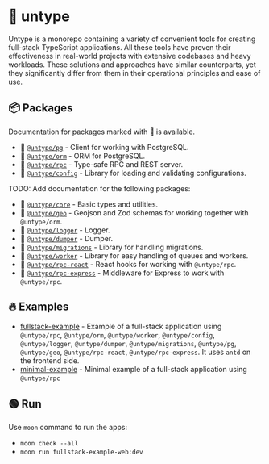 # 🚀 untype

Untype is a monorepo containing a variety of convenient tools for creating full-stack TypeScript applications. All these tools have proven their effectiveness in real-world projects with extensive codebases and heavy workloads. These solutions and approaches have similar counterparts, yet they significantly differ from them in their operational principles and ease of use.

## 📦 Packages

Documentation for packages marked with 📖 is available.

-   📖 [`@untype/pg`](./packages/pg/README.md) - Client for working with PostgreSQL.
-   📖 [`@untype/orm`](./packages/orm/README.md) - ORM for PostgreSQL.
-   📖 [`@untype/rpc`](./packages/rpc/README.md) - Type-safe RPC and REST server.
-   📖 [`@untype/config`](./packages/config/README.md) - Library for loading and validating configurations.

TODO: Add documentation for the following packages:

-   🔴 [`@untype/core`](./packages/core/README.md) - Basic types and utilities.
-   🔴 [`@untype/geo`](./packages/geo/README.md) - Geojson and Zod schemas for working together with `@untype/orm`.
-   🔴 [`@untype/logger`](./packages/logger/README.md) - Logger.
-   🔴 [`@untype/dumper`](./packages/dumper/README.md) - Dumper.
-   🔴 [`@untype/migrations`](./packages/migrations/README.md) - Library for handling migrations.
-   🔴 [`@untype/worker`](./packages/worker/README.md) - Library for easy handling of queues and workers.
-   🔴 [`@untype/rpc-react`](./packages/rpc-react/README.md) - React hooks for working with `@untype/rpc`.
-   🔴 [`@untype/rpc-express`](./packages/rpc-express/README.md) - Middleware for Express to work with `@untype/rpc`.

## 🔥 Examples

-   [fullstack-example](./projects/fullstack-example) - Example of a full-stack application using `@untype/rpc`, `@untype/orm`, `@untype/worker`, `@untype/config`, `@untype/logger`, `@untype/dumper`, `@untype/migrations`, `@untype/pg`, `@untype/geo`, `@untype/rpc-react`, `@untype/rpc-express`. It uses `antd` on the frontend side.
-   [minimal-example](./projects/minimal-example) - Minimal example of a full-stack application using `@untype/rpc`

## 🟢 Run

Use `moon` command to run the apps:

-   `moon check --all`
-   `moon run fullstack-example-web:dev`
